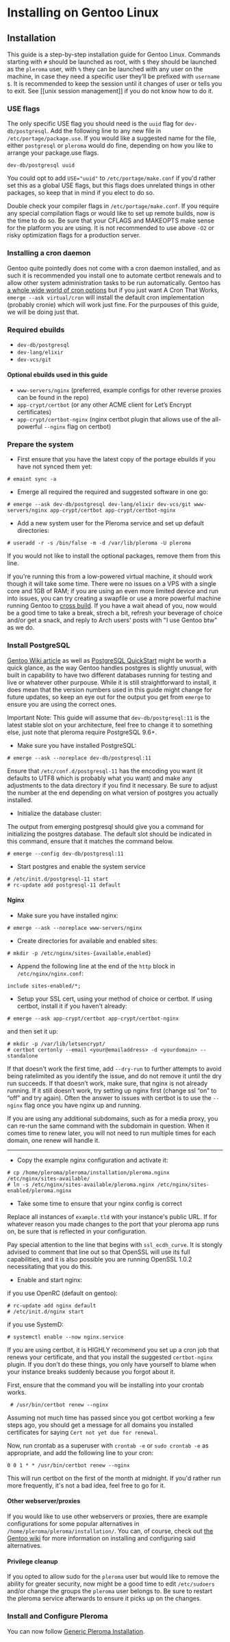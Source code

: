 # Installing on Gentoo Linux
## Installation

This guide is a step-by-step installation guide for Gentoo Linux.
Commands starting with `#` should be launched as root, with `$` they should be launched as the `pleroma` user, with `%` they can be launched with any user on the machine, in case they need a specific user they’ll be prefixed with `username $`. It is recommended to keep the session until it changes of user or tells you to exit. See [[unix session management]] if you do not know how to do it.

### USE flags

The only specific USE flag you should need is the `uuid` flag for `dev-db/postgresql`. Add the following line to any new file in `/etc/portage/package.use`. If you would like a suggested name for the file, either `postgresql` or `pleroma` would do fine, depending on how you like to arrange your package.use flags.

```text
dev-db/postgresql uuid
```

You could opt to add `USE="uuid"` to `/etc/portage/make.conf` if you'd rather set this as a global USE flags, but this flags does unrelated things in other packages, so keep that in mind if you elect to do so.

Double check your compiler flags in `/etc/portage/make.conf`. If you require any special compilation flags or would like to set up remote builds, now is the time to do so. Be sure that your CFLAGS and MAKEOPTS make sense for the platform you are using. It is not recommended to use above `-O2` or risky optimization flags for a production server.

### Installing a cron daemon

Gentoo quite pointedly does not come with a cron daemon installed, and as such it is recommended you install one to automate certbot renewals and to allow other system administration tasks to be run automatically. Gentoo has [a whole wide world of cron options](https://wiki.gentoo.org/wiki/Cron) but if you just want A Cron That Works, `emerge --ask virtual/cron` will install the default cron implementation (probably cronie) which will work just fine. For the purpouses of this guide, we will be doing just that.

### Required ebuilds

* `dev-db/postgresql`
* `dev-lang/elixir`
* `dev-vcs/git`

#### Optional ebuilds used in this guide

* `www-servers/nginx` (preferred, example configs for other reverse proxies can be found in the repo)
* `app-crypt/certbot` (or any other ACME client for Let’s Encrypt certificates)
* `app-crypt/certbot-nginx` (nginx certbot plugin that allows use of the all-powerful `--nginx` flag on certbot)

### Prepare the system

* First ensure that you have the latest copy of the portage ebuilds if you have not synced them yet:

```shell
# emaint sync -a
```

* Emerge all required the required and suggested software in one go:

```shell
# emerge --ask dev-db/postgresql dev-lang/elixir dev-vcs/git www-servers/nginx app-crypt/certbot app-crypt/certbot-nginx
```

* Add a new system user for the Pleroma service and set up default directories:

```shell
# useradd -r -s /bin/false -m -d /var/lib/pleroma -U pleroma
```

If you would not like to install the optional packages, remove them from this line. 

If you're running this from a low-powered virtual machine, it should work though it will take some time. There were no issues on a VPS with a single core and 1GB of RAM; if you are using an even more limited device and run into issues, you can try creating a swapfile or use a more powerful machine running Gentoo to [cross build](https://wiki.gentoo.org/wiki/Cross_build_environment). If you have a wait ahead of you, now would be a good time to take a break, strech a bit, refresh your beverage of choice and/or get a snack, and reply to Arch users' posts with "I use Gentoo btw" as we do.

### Install PostgreSQL

[Gentoo  Wiki article](https://wiki.gentoo.org/wiki/PostgreSQL) as well as [PostgreSQL QuickStart](https://wiki.gentoo.org/wiki/PostgreSQL/QuickStart) might be worth a quick glance, as the way Gentoo handles postgres is slightly unusual, with built in capability to have two different databases running for testing and live or whatever other purpouse. While it is still straightforward to install, it does mean that the version numbers used in this guide might change for future updates, so keep an eye out for the output you get from `emerge` to ensure you are using the correct ones.

Important Note: This guide will assume that `dev-db/postgresql:11` is the latest stable slot on your architecture, feel free to change it to something else, just note that pleroma require PostgreSQL 9.6+.

* Make sure you have installed PostgreSQL:

```shell
# emerge --ask --noreplace dev-db/postgresql:11
```

Ensure that `/etc/conf.d/postgresql-11` has the encoding you want (it defaults to UTF8 which is probably what you want) and make any adjustments to the data directory if you find it necessary. Be sure to adjust the number at the end depending on what version of postgres you actually installed.

* Initialize the database cluster:

The output from emerging postgresql should give you a command for initializing the postgres database. The default slot should be indicated in this command, ensure that it matches the command below.

```shell
# emerge --config dev-db/postgresql:11
```

* Start postgres and enable the system service
 
```shell
# /etc/init.d/postgresql-11 start
# rc-update add postgresql-11 default
 ```
 
#### Nginx

* Make sure you have installed nginx:

```shell
# emerge --ask --noreplace www-servers/nginx
```

* Create directories for available and enabled sites:

```shell
# mkdir -p /etc/nginx/sites-{available,enabled}
```

* Append the following line at the end of the `http` block in `/etc/nginx/nginx.conf`:

```Nginx
include sites-enabled/*;
```

* Setup your SSL cert, using your method of choice or certbot. If using certbot, install it if you haven't already:

```shell
# emerge --ask app-crypt/certbot app-crypt/certbot-nginx
```

and then set it up:

```shell
# mkdir -p /var/lib/letsencrypt/
# certbot certonly --email <your@emailaddress> -d <yourdomain> --standalone
```

If that doesn't work the first time, add `--dry-run` to further attempts to avoid being ratelimited as you identify the issue, and do not remove it until the dry run succeeds. If that doesn’t work, make sure, that nginx is not already running. If it still doesn’t work, try setting up nginx first (change ssl “on” to “off” and try again). Often the answer to issues with certbot is to use the `--nginx` flag once you have nginx up and running.

If you are using any additional subdomains, such as for a media proxy, you can re-run the same command with the subdomain in question. When it comes time to renew later, you will not need to run multiple times for each domain, one renew will handle it.

---

* Copy the example nginx configuration and activate it:

```shell
# cp /home/pleroma/pleroma/installation/pleroma.nginx /etc/nginx/sites-available/
# ln -s /etc/nginx/sites-available/pleroma.nginx /etc/nginx/sites-enabled/pleroma.nginx
```

* Take some time to ensure that your nginx config is correct

Replace all instances of `example.tld` with your instance's public URL. If for whatever reason you made changes to the port that your pleroma app runs on, be sure that is reflected in your configuration.

Pay special attention to the line that begins with `ssl_ecdh_curve`. It is stongly advised to comment that line out so that OpenSSL will use its full capabilities, and it is also possible you are running OpenSSL 1.0.2 necessitating that you do this.

* Enable and start nginx:

if you use OpenRC (default on gentoo):
```shell
# rc-update add nginx default
# /etc/init.d/nginx start
```

if you use SystemD:
```shell
# systemctl enable --now nginx.service
```

If you are using certbot, it is HIGHLY recommend you set up a cron job that renews your certificate, and that you install the suggested `certbot-nginx` plugin. If you don't do these things, you only have yourself to blame when your instance breaks suddenly because you forgot about it.

First, ensure that the command you will be installing into your crontab works.

```shell
 # /usr/bin/certbot renew --nginx
```

Assuming not much time has passed since you got certbot working a few steps ago, you should get a message for all domains you installed certificates for saying `Cert not yet due for renewal`. 

Now, run crontab as a superuser with `crontab -e` or `sudo crontab -e` as appropriate, and add the following line to your cron:

```cron
0 0 1 * * /usr/bin/certbot renew --nginx
```

This will run certbot on the first of the month at midnight. If you'd rather run more frequently, it's not a bad idea, feel free to go for it.

#### Other webserver/proxies

If you would like to use other webservers or proxies, there are example configurations for some popular alternatives in `/home/pleroma/pleroma/installation/`. You can, of course, check out [the Gentoo wiki](https://wiki.gentoo.org) for more information on installing and configuring said alternatives.

#### Privilege cleanup

If you opted to allow sudo for the `pleroma` user but would like to remove the ability for greater security, now might be a good time to edit `/etc/sudoers` and/or change the groups the `pleroma` user belongs to. Be sure to restart the pleroma service afterwards to ensure it picks up on the changes.

### Install and Configure Pleroma
You can now follow [Generic Pleroma Installation](generic_pleroma_en.html).
